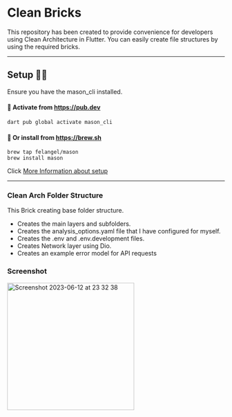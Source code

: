 
 # Clean Bricks
 This repository has been created to provide convenience for developers using Clean Architecture in Flutter. You can easily create file structures by using the required bricks.

 ---

 ## Setup 🧑‍💻

 Ensure you have the mason_cli installed.

 #### 🎯 Activate from https://pub.dev
 ```
 dart pub global activate mason_cli
 ```
 #### 🍺 Or install from https://brew.sh
 ```
 brew tap felangel/mason
 brew install mason
 ```

 Click [More Information about setup](https://docs.brickhub.dev)

 ---

 ### Clean Arch Folder Structure

 This Brick creating base folder structure.
 - Creates the main layers and subfolders.
 - Creates the analysis_options.yaml file that I have configured for myself.
 - Creates the .env and .env.development files.
 - Creates Network layer using Dio.
 - Creates an example error model for API requests

 ### Screenshot
 <img width="294" alt="Screenshot 2023-06-12 at 23 32 38" src="https://github.com/enesakbal/Clean-Bricks/assets/60822023/48c39170-58b6-4864-87ec-023552f54870">

